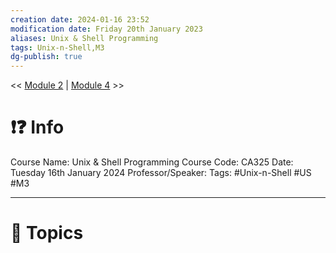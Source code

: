 ```yaml
---
creation date: 2024-01-16 23:52
modification date: Friday 20th January 2023
aliases: Unix & Shell Programming
tags: Unix-n-Shell,M3
dg-publish: true
---
```

<< [Module 2](Sem_6/Unix_&_Shell_Programming/Notes/Module_2.md)  | [Module 4](Sem_6/Unix_&_Shell_Programming/Notes/Module_4.md) >>

# ❗❓ Info
Course Name: Unix & Shell Programming
Course Code: CA325
Date: Tuesday 16th January 2024
Professor/Speaker: 
Tags: #Unix-n-Shell #US #M3 

---
# 📃 Topics